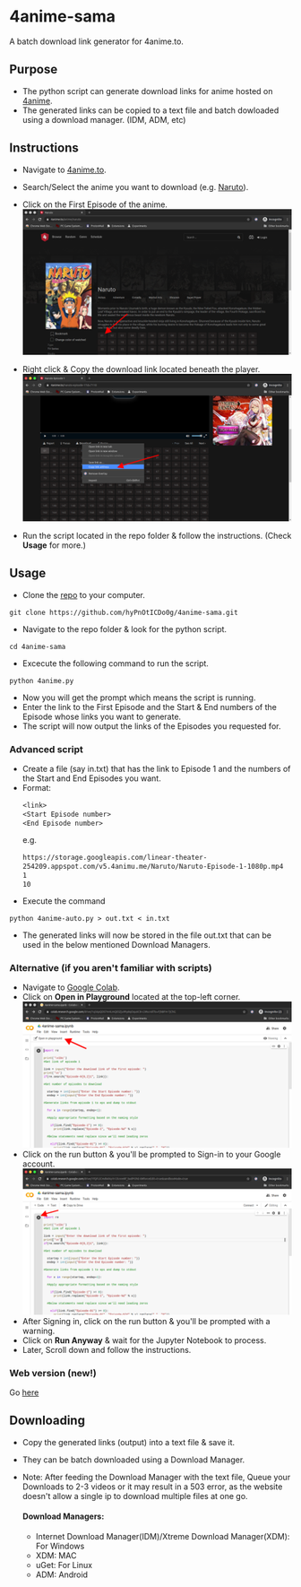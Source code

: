 # 4anime-sama
A batch download link generator for 4anime.to.


## Purpose

* The python script can generate download links for anime hosted on [4anime](https://4anime.to/).
* The generated links can be copied to a text file and batch dowloaded using a download manager. (IDM, ADM, etc)

## Instructions
* Navigate to [4anime.to](https://4anime.to/).
* Search/Select the anime you want to download (e.g. [Naruto](https://4anime.to/anime/naruto)).
* Click on the First Episode of the anime.
![](https://github.com/hyPnOtICDo0g/4anime-sama/blob/master/firstep.png?raw=true)

* Right click & Copy the download link located beneath the player.
![](https://github.com/hyPnOtICDo0g/4anime-sama/blob/master/linkcopy.png?raw=true)
* Run the script located in the repo folder & follow the instructions. (Check **Usage** for more.)

## Usage

* Clone the [repo](https://github.com/hyPnOtICDo0g/4anime-sama) to your computer.
```
git clone https://github.com/hyPnOtICDo0g/4anime-sama.git
```  
* Navigate to the repo folder & look for the python script.
```
cd 4anime-sama
```
* Excecute the following command to run the script.
```
python 4anime.py
```

* Now you will get the prompt which means the script is running.
* Enter the link to the First Episode and the Start & End numbers of the Episode whose links you want to generate.
* The script will now output the links of the Episodes you requested for.

### Advanced script
* Create a file (say in.txt) that has the link to Episode 1 and the numbers of the Start and End Episodes you want. 
* Format:
    ```
    <link>
    <Start Episode number>
    <End Episode number>
    ```
   e.g.  
    ```
   https://storage.googleapis.com/linear-theater-254209.appspot.com/v5.4animu.me/Naruto/Naruto-Episode-1-1080p.mp4  
    1  
    10
     ```
* Execute the command
```
python 4anime-auto.py > out.txt < in.txt
```
* The generated links will now be stored in the file out.txt that can be used in the below mentioned Download Managers.
    
### Alternative (if you aren't familiar with scripts)
* Navigate to [Google Colab](https://colab.research.google.com/drive/1fQFLlCmdWXq-h12lcnreRf_bxdPOhE-0).
* Click on **Open in Playground** located at the top-left corner.
![](https://github.com/hyPnOtICDo0g/4anime-sama/blob/master/collab.png?raw=true)
* Click on the run button & you'll be prompted to Sign-in to your Google account.
![](https://github.com/hyPnOtICDo0g/4anime-sama/blob/master/run.png?raw=true)
* After Signing in, click on the run button & you'll be prompted with a warning.
* Click on **Run Anyway** & wait for the Jupyter Notebook to process.
* Later, Scroll down and follow the instructions.

### Web version (new!)
Go [here](https://hyPnOtICDo0g.github.io/4anime-sama/)

## Downloading
   * Copy the generated links (output) into a text file & save it.
   * They can be batch downloaded using a Download Manager.
   * Note: After feeding the Download Manager with the text file, Queue your Downloads to 2-3 videos or it may result in a 503 error, as the website doesn't allow a single ip to download multiple files at one go.
    
        #### Download Managers:
        * Internet Download Manager(IDM)/Xtreme Download Manager(XDM): For Windows
        * XDM: MAC
        * uGet: For Linux
        * ADM: Android
